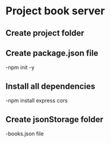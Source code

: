 # Project book server

## Create project folder

## Create package.json file
-npm init -y

## Install all dependencies
-npm install express cors

## Create jsonStorage folder
-books.json file
